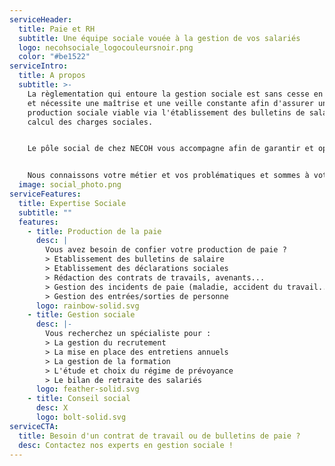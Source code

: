 ```yaml
---
serviceHeader:
  title: Paie et RH
  subtitle: Une équipe sociale vouée à la gestion de vos salariés
  logo: necohsociale_logocouleursnoir.png
  color: "#be1522"
serviceIntro:
  title: A propos
  subtitle: >-
    La règlementation qui entoure la gestion sociale est sans cesse en évolution
    et nécessite une maîtrise et une veille constante afin d'assurer une
    production sociale viable via l'établissement des bulletins de salaire et le
    calcul des charges sociales.


    Le pôle social de chez NECOH vous accompagne afin de garantir et optimiser la gestion de votre personnel. Nous vous apportons et mettons à disposition notre expertise en matière de production sociale et de conseil en ressources humaines.


    Nous connaissons votre métier et vos problématiques et sommes à votre écoute pour vous accompagner.
  image: social_photo.png
serviceFeatures:
  title: Expertise Sociale
  subtitle: ""
  features:
    - title: Production de la paie
      desc: |
        Vous avez besoin de confier votre production de paie ? 
        > Etablissement des bulletins de salaire
        > Etablissement des déclarations sociales
        > Rédaction des contrats de travails, avenants...
        > Gestion des incidents de paie (maladie, accident du travail...)
        > Gestion des entrées/sorties de personne
      logo: rainbow-solid.svg
    - title: Gestion sociale
      desc: |-
        Vous recherchez un spécialiste pour :
        > La gestion du recrutement
        > La mise en place des entretiens annuels
        > La gestion de la formation
        > L'étude et choix du régime de prévoyance
        > Le bilan de retraite des salariés 
      logo: feather-solid.svg
    - title: Conseil social
      desc: X
      logo: bolt-solid.svg
serviceCTA:
  title: Besoin d'un contrat de travail ou de bulletins de paie ?
  desc: Contactez nos experts en gestion sociale !
---
```

